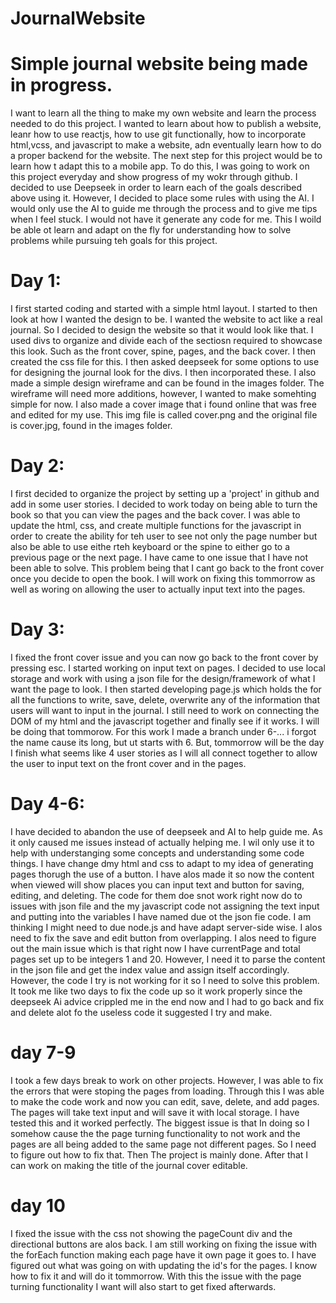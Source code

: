 # JournalWebsite
# Simple journal website being made in progress.
I want to learn all the thing to make my own website and learn the process needed to do this project. I wanted to learn about how to publish a website, leanr how to use reactjs, how to use git functionally, how to incorporate html,vcss, and javascript to make a website, adn eventually learn how to do a proper backend for the website. The next step for this project would be to learn how t adapt this to a mobile app.
To do this, I was going to work on this project everyday and show progress of my wokr through github. I decided to use Deepseek in order to learn each of the goals described above using it. However, I decided to place some rules with using the AI. I would only use the AI to guide me through the process and to give me tips when I feel stuck. I would not have it generate any code for me. This I woild be able ot learn and adapt on the fly for understanding how to solve problems while pursuing teh goals for this project.
# Day 1:
I first started coding and started with a simple html layout. I started to then look at how I wanted the design to be. I wanted the website to act like a real journal. So I decided to design the website so that it would look like that. I used divs to organize and divide each of the sectiosn required to showcase this look. Such as the front cover, spine, pages, and the back cover. I then created the css file for this. I then asked deepseek for some options to use for designing the journal look for the divs. I then incorporated these. I also made a simple design wireframe and can be found in the images folder. The wireframe will need more additions, however, I wanted to make somehting simple for now. I also made a cover image that i found online that was free and edited for my use. This img file is called cover.png and the original file is cover.jpg, found in the images folder.
# Day 2:
I first decided to organize the project by setting up a 'project' in github and add in some user stories. I decided to work today on being able to turn the book so that you can view the pages and the back cover. I was able to update the html, css, and create multiple functions for the javascript in order to create the ability for teh user to see not only the page number but also be able to use eithe rteh keyboard or the spine to either go to a previous page or the next page. I have came to one issue that I have not been able to solve. This problem being that I cant go back to the front cover once you decide to open the book. I will work on fixing this tommorrow as well as woring on allowing the user to actually input text into the pages.
# Day 3:
I fixed the front cover issue and you can now go back to the front cover by pressing esc. I started working on input text on pages. I decided to use local storage and work with using a json file for the design/framework of what I want the page to look. I then started developing page.js which holds the for all the functions to write, save, delete, overwrite any of the information that users will want to input in the journal. I still need to work on connecting the DOM of my html and the javascript together and finally see if it works. I will be doing that tommorow. For this work I made a branch under 6-... i forgot the name cause its long, but ut starts with 6. But, tommorrow will be the day I finish what seems like 4 user stories as I will all connect together to allow the user to input text on the front cover and in the pages.
# Day 4-6:
I have decided to abandon the use of deepseek and AI to help guide me. As it only caused me issues instead of actually helping me. I wil only use it to help with understanging some concepts and understanding some code things. I have change dmy html and css to adapt to my idea of generating pages thorugh the use of a button. I have alos made it so now the content when viewed will show places you can input text and button for saving, editing, and deleting. The code for them doe snot work right now do to issues with json file and the my javascript code not assigning the text input and putting into the variables I have named due ot the json fie code. I am thinking I might need to due node.js and have adapt server-side wise. I alos need to fix the save and edit button from overlapping. I alos need to figure out the main issue which is that right now I have currentPage and total pages set up to be integers 1 and 20. However, I need it to parse the content in the json file and get the index value and assign itself accordingly. However, the code I try is not working for it so I need to solve this problem. It took me like two days to fix the code up so it work properly since the deepseek Ai advice crippled me in the end now and I had to go back and fix and delete alot fo the useless code it suggested I try and make.
# day 7-9
I took a few days break to work on other projects. However, I was able to fix the errors that were stoping the pages from loading. Through this I was able to make the code work and now you can edit, save, delete, and add pages. The pages will take text input and will save it with local storage. I have tested this and it worked perfectly. The biggest issue is that In doing so I somehow cause the the page turning functionality to not work and the pages are all being added to the same page not different pages. So I need to figure out how to fix that. Then The project is mainly done. After that I can work on making the title of the journal cover editable.
# day 10
I fixed the issue with the css not showing the pageCount div and the directional buttons are alos back. I am still working on fixing the issue with the forEach function making each page have it own page it goes to. I have figured out what was going on with updating the id's for the pages. I know how to fix it and will do it tommorrow. With this the issue with the page turning functionality I want will also start to get fixed afterwards. 
